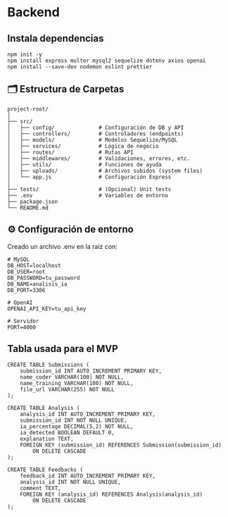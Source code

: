 # Backend

## Instala dependencias

    npm init -y
    npm install express multer mysql2 sequelize dotenv axios openai
    npm install --save-dev nodemon eslint prettier

## 🗂️ Estructura de Carpetas

    project-root/
    │
    ├── src/
    │   ├── config/              # Configuración de DB y API
    │   ├── controllers/         # Controladores (endpoints)
    │   ├── models/              # Modelos Sequelize/MySQL
    │   ├── services/            # Lógica de negocio
    │   ├── routes/              # Rutas API
    │   ├── middlewares/         # Validaciones, errores, etc.
    │   ├── utils/               # Funciones de ayuda
    │   ├── uploads/             # Archivos subidos (system files)
    │   └── app.js               # Configuración Express
    │
    ├── tests/                   # (Opcional) Unit tests
    ├── .env                     # Variables de entorno
    ├── package.json
    └── README.md

## ⚙️ Configuración de entorno

Creado un archivo .env en la raíz con:

    # MySQL
    DB_HOST=localhost
    DB_USER=root
    DB_PASSWORD=tu_password
    DB_NAME=analisis_ia
    DB_PORT=3306

    # OpenAI
    OPENAI_API_KEY=tu_api_key

    # Servidor
    PORT=4000

## Tabla usada para el MVP

    CREATE TABLE Submissions (
        submission_id INT AUTO_INCREMENT PRIMARY KEY,
        name_coder VARCHAR(100) NOT NULL,
        name_training VARCHAR(100) NOT NULL,
        file_url VARCHAR(255) NOT NULL
    );

    CREATE TABLE Analysis (
        analysis_id INT AUTO_INCREMENT PRIMARY KEY,
        submission_id INT NOT NULL UNIQUE,
        ia_percentage DECIMAL(5,2) NOT NULL,
        ia_detected BOOLEAN DEFAULT 0,
        explanation TEXT,
        FOREIGN KEY (submission_id) REFERENCES Submission(submission_id)
            ON DELETE CASCADE
    );

    CREATE TABLE Feedbacks (
        feedback_id INT AUTO_INCREMENT PRIMARY KEY,
        analysis_id INT NOT NULL UNIQUE,
        comment TEXT,
        FOREIGN KEY (analysis_id) REFERENCES Analysis(analysis_id)
            ON DELETE CASCADE
    );
